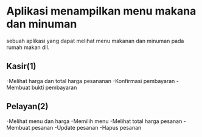 # Aplikasi menampilkan menu makana dan minuman 
sebuah aplikasi yang dapat melihat menu makanan dan minuman pada rumah makan dll.

## Kasir(1)
-Melihat harga dan total harga pesananan
-Konfirmasi pembayaran
-Membuat bukti pembayaran

## Pelayan(2)
-Melihat menu dan harga
-Memilih menu
-Melihat total harga pesanan
-Membuat pesanan
-Update pesanan
-Hapus pesanan